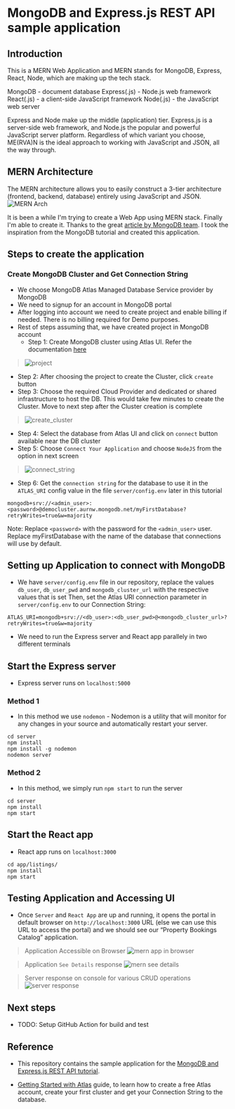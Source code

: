 # MongoDB and Express.js REST API sample application

## Introduction
This is a MERN Web Application and MERN stands for MongoDB, Express, React, Node, which are making up the tech stack.

MongoDB - document database
Express(.js) - Node.js web framework
React(.js) - a client-side JavaScript framework
Node(.js) - the JavaScript web server

Express and Node make up the middle (application) tier. Express.js is a server-side web framework, and Node.js the popular and powerful JavaScript server platform. Regardless of which variant you choose, ME(RVA)N is the ideal approach to working with JavaScript and JSON, all the way through.

## MERN Architecture
The MERN architecture allows you to easily construct a 3-tier architecture (frontend, backend, database) entirely using JavaScript and JSON.
![MERN Arch](https://webimages.mongodb.com/_com_assets/cms/mern-stack-b9q1kbudz0.png?auto=format%2Ccompress)

It is been a while I'm trying to create a Web App using MERN stack. Finally I'm able to create it. Thanks to the great [article by MongoDB team](https://www.mongodb.com/languages/express-mongodb-rest-api-tutorial). I took the inspiration from the MongoDB tutorial and created this application.

## Steps to create the application
### Create MongoDB Cluster and Get Connection String
- We choose MongoDB Atlas Managed Database Service provider by MongoDB
- We need to signup for an account in MongoDB portal
- After logging into account we need to create project and enable billing if needed. There is no billing required for Demo purposes.
- Rest of steps assuming that, we have created project in MongoDB account
  - Step 1: Create MongoDB cluster using Atlas UI. Refer the documentation [here](https://docs.atlas.mongodb.com/getting-started/?_ga=2.209539858.187869111.1641820485-130312989.1641820485)
> ![project](https://github.com/chefgs/repo_images/blob/master/mongo-create-project-cluster.png?auto=format%2Ccompress)
  - Step 2: After choosing the project to create the Cluster, click `create` button
  - Step 3: Choose the required Cloud Provider and dedicated or shared infrastructure to host the DB. This would take few minutes to create the Cluster. Move to next step after the Cluster creation is complete
> ![create_cluster](https://github.com/chefgs/repo_images/blob/master/mongo-create-cluster.png?auto=format%2Ccompress)  
  - Step 4: Select the database from Atlas UI and click on `connect` button available near the DB cluster
  - Step 5: Choose `Connect Your Application` and choose `NodeJS` from the option in next screen
> ![connect_string](https://github.com/chefgs/repo_images/blob/master/mongo-connect-dbstring.png?auto=format%2Ccompress)
  - Step 6: Get the `connection string` for the database to use it in the `ATLAS_URI` config value in the file `server/config.env` later in this tutorial
```
mongodb+srv://<admin_user>:<password>@democluster.aurnw.mongodb.net/myFirstDatabase?retryWrites=true&w=majority
```
Note: Replace `<password>` with the password for the `<admin_user>` user. Replace myFirstDatabase with the name of the database that connections will use by default.

## Setting up Application to connect with MongoDB
- We have `server/config.env` file in our repository, replace the values `db_user`, `db_user_pwd` and `mongodb_cluster_url` with the respective values that is set
Then, set the Atlas URI connection parameter in `server/config.env` to our Connection String:
```
ATLAS_URI=mongodb+srv://<db_user>:<db_user_pwd>@<mongodb_cluster_url>?retryWrites=true&w=majority
```
- We need to run the Express server and React app parallely in two different terminals
## Start the Express server
- Express server runs on `localhost:5000`
### Method 1
- In this method we use `nodemon` - Nodemon is a utility that will monitor for any changes in your source and automatically restart your server.
```
cd server
npm install
npm install -g nodemon
nodemon server
```

### Method 2
- In this method, we simply run `npm start` to run the server
```
cd server
npm install
npm start
```

## Start the React app
- React app runs on `localhost:3000`
```
cd app/listings/
npm install
npm start
```
## Testing Application and Accessing UI
- Once `Server` and `React App` are up and running, it opens the portal in default browser on `http://localhost:3000` URL (else we can use this URL to access the portal) and we should see our “Property Bookings Catalog” application.

> Application Accessible on Browser
![mern app in browser](https://github.com/chefgs/repo_images/blob/master/mern_app.png?auto=format%2Ccompress)

> Application `See Details` response
![mern see details](https://github.com/chefgs/repo_images/blob/master/mern-app-seedetails.png?auto=format%2Ccompress)

> Server response on console for various CRUD operations
![server response](https://github.com/chefgs/repo_images/blob/master/mern-app-server-resp.png?auto=format%2Ccompress)

## Next steps
- TODO: Setup GitHub Action for build and test

## Reference
- This repository contains the sample application for the [MongoDB and Express.js REST API tutorial](https://www.mongodb.com/languages/express-mongodb-rest-api-tutorial).

- [Getting Started with Atlas](https://docs.atlas.mongodb.com/getting-started/) guide, to learn how to create a free Atlas account, create your first cluster and get your Connection String to the database. 